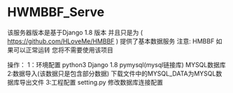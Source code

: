 # HWMBBF_Serve
该服务器版本是基于Django 1.8 版本 并且只是为 ( https://github.com/HLoveMe/HMBBF ) 提供了基本数据服务
注意: HMBBF 如果可以正常运转 您将不需要使用该项目

操作：
  1：环境配置 
    python3
    Django 1.8
    pymysql(mysql链接库)
    MYSQL数据库
  2:数据导入(该数据只是包含部分数据)
    下载文件中的MYSQL_DATA为MYSQL数据库导出文件
  3:工程配置
    setting.py   修改数据库连接配置
    
    
    
